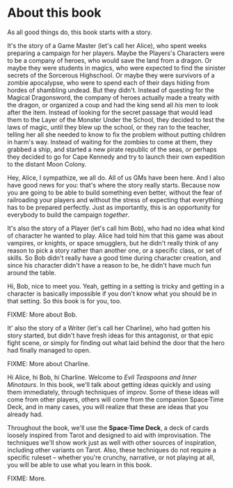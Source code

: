 # About this book

As all good things do, this book starts with a story.

It's the story of a Game Master (let's call her Alice), who spent weeks preparing a campaign for her players. Maybe the Players's Characters were to be a company of heroes, who would save the land from a dragon. Or maybe they were students in magics, who were expected to find the sinister secrets of the Sorcerous Highschool. Or maybe they were survivors of a zombie apocalypse, who were to spend each of their days hiding from hordes of shambling undead. But they didn't. Instead of questing for the Magical Dragonsword, the company of heroes actually made a treaty with the dragon, or organized a coup and had the king send all *his* men to look after the item. Instead of looking for the secret passage that would lead them to the Layer of the Monster Under the School, they decided to test the laws of magic, until they blew up the school, or they ran to the teacher, telling her all she needed to know to fix the problem without putting children in harm's way. Instead of waiting for the zombies to come at them, they grabbed a ship, and started a new pirate republic of the seas, or perhaps they decided to go for Cape Kennedy and try to launch their own expedition to the distant Moon Colony.

Hey, Alice, I sympathize, we all do. All of us GMs have been here. And I also have good news for you: that's where the story really starts. Because now you are going to be able to build something even better, without the fear of railroading your players and without the stress of expecting that everything has to be prepared perfectly. Just as importantly, this is an opportunity for everybody to build the campaign *together*.

It's also the story of a Player (let's call him Bob), who had no idea what kind of character he wanted to play. Alice had told him that this game was about vampires, or knights, or space smugglers, but he didn't really think of any reason to pick a story rather than another one, or a specific class, or set of skills. So Bob didn't really have a good time during character creation, and since his character didn't have a reason to be, he didn't have much fun around the table.

Hi, Bob, nice to meet you. Yeah, getting in a setting is tricky and getting in a character is basically impossible if you don't know what you should be in that setting. So this book is for you, too.

FIXME: More about Bob.

It' also the story of a Writer (let's call her Charline), who had gotten his story started, but didn't have fresh ideas for this antagonist, or that epic fight scene, or simply for finding out what laid behind the door that the hero had finally managed to open.

FIXME: More about Charline.

Hi Alice, hi Bob, hi Charline. Welcome to *Evil Teaspoons and Inner Minotaurs*. In this book, we'll talk about getting ideas quickly and using them immediately, through techniques of improv. Some of these ideas will come from other players, others will come from the companion Space·Time Deck, and in many cases, you will realize that these are ideas that you already had.

Throughout the book, we'll use the **Space·Time Deck**, a deck of cards loosely inspired from Tarot and designed to aid with improvisation. The techniques we'll show work just as well with other sources of inspiration, including other variants on Tarot. Also, these techniques do not require a specific ruleset – whether you're crunchy, narrative, or not playing at all, you will be able to use what you learn in this book.

FIXME: More.
